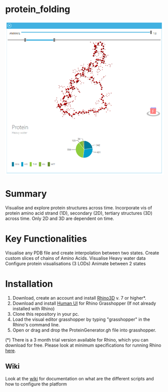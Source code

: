 # protein_folding


<!--- just![CROP4](https://github.com/alan-turing-institute/CROP_unity/blob/master/Assets/media/crop_1.gif) --->
![protein1](https://github.com/alan-turing-institute/protein_folding/blob/main/media/protein1.jpg)
<!--- <img src="https://github.com/alan-turing-institute/protein_folding/blob/main/media/protein1.jpg" width="500" height="500"> --->

# Summary

Visualise and explore protein structures across time. Incorporate vis of protein amino acid strand (1D), secondary (2D), tertiary structures (3D) across time. Only 2D and 3D are dependent on time.


# Key Functionalities
Visualise any PDB file and create interpolation between two states.
Create custom slices of chains of Amino Acids.
Visualise Heavy water data
Configure protein visualisations (3 LODs)
Animate between 2 states

# Installation
1. Download, create an account and install [Rhino3D](https://www.rhino3d.com/) v. 7 or higher*. 
2. Download and install [Human UI](https://www.food4rhino.com/app/human-ui) for Rhino Grasshopper (If not already installed with Rhino)
3. Clone this repository in your pc.
4. Load the visual editor grasshopper by typing "grasshopper" in the Rhino's command line.
5. Open or drag and drop the ProteinGenerator.gh file into grasshopper. 


(*) There is a 3 month trial version available for Rhino, which you can download for free. 
Please look at minimum specifications for running Rhino [here](https://www.rhino3d.com/7/system-requirements/).


## Wiki
Look at the [wiki](https://github.com/alan-turing-institute/protein_folding/wiki) for documentation on what are the different scripts and how to configure the platform
